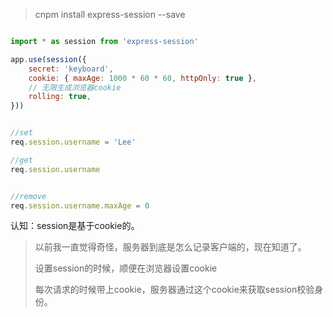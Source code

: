 > cnpm install express-session --save

```JavaScript

import * as session from 'express-session'

app.use(session({
	secret: 'keyboard',
	cookie: { maxAge: 1000 * 60 * 60, httpOnly: true },
	// 无限生成浏览器cookie
	rolling: true,
}))


//set
req.session.username = 'Lee'

//get
req.session.username


//remove
req.session.username.maxAge = 0

```

认知：session是基于cookie的。

> 以前我一直觉得奇怪，服务器到底是怎么记录客户端的，现在知道了。
> 
> 设置session的时候，顺便在浏览器设置cookie
> 
> 每次请求的时候带上cookie，服务器通过这个cookie来获取session校验身份。